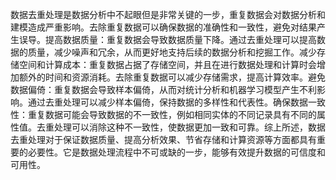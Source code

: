 数据去重处理是数据分析中不起眼但是非常关键的一步，重复数据会对数据分析和建模造成严重影响。去除重复数据可以确保数据的准确性和一致性，避免对结果产生误导。提高数据质量：重复数据会导致数据质量下降。通过去重处理可以提高数据的质量，减少噪声和冗余，从而更好地支持后续的数据分析和挖掘工作。减少存储空间和计算成本：重复数据占据了存储空间，并且在进行数据处理和计算时会增加额外的时间和资源消耗。去除重复数据可以减少存储需求，提高计算效率。避免数据偏倚：重复数据会导致样本偏倚，从而对统计分析和机器学习模型产生不利影响。通过去重处理可以减少样本偏倚，保持数据的多样性和代表性。确保数据一致性：重复数据可能会导致数据的不一致性，例如相同实体的不同记录具有不同的属性值。去重处理可以消除这种不一致性，使数据更加一致和可靠。综上所述，数据去重处理对于保证数据质量、提高分析效果、节省存储和计算资源等方面都具有重要的必要性。它是数据处理流程中不可或缺的一步，能够有效提升数据的可信度和可用性。



